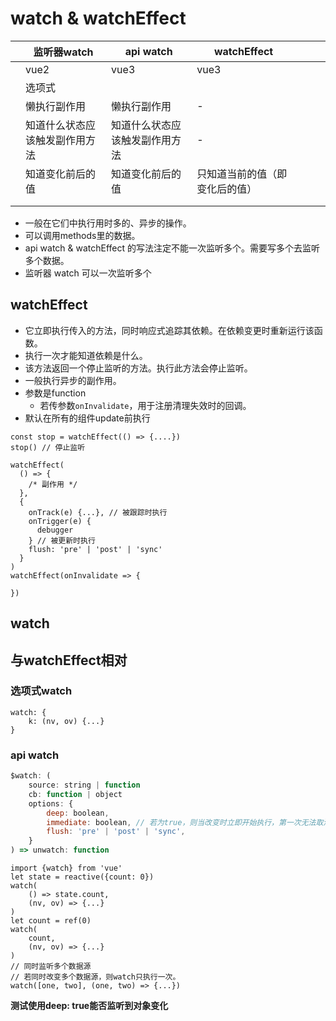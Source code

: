 # watch & watchEffect

||监听器watch|api watch|watchEffect||||
|-|-|-|-|-|-|-|
||vue2|vue3|vue3||||
||选项式||||||
||懒执行副作用|懒执行副作用|-||||
||知道什么状态应该触发副作用方法|知道什么状态应该触发副作用方法|-||||
||知道变化前后的值|知道变化前后的值|只知道当前的值（即变化后的值）||||
||||||||
||||||||

- 一般在它们中执行用时多的、异步的操作。  
- 可以调用methods里的数据。  
- api watch & watchEffect 的写法注定不能一次监听多个。需要写多个去监听多个数据。  
- 监听器 watch 可以一次监听多个   

## watchEffect
- 它立即执行传入的方法，同时响应式追踪其依赖。在依赖变更时重新运行该函数。  
- 执行一次才能知道依赖是什么。  
- 该方法返回一个停止监听的方法。执行此方法会停止监听。  
- 一般执行异步的副作用。  
- 参数是function
  - 若传参数`onInvalidate`，用于注册清理失效时的回调。
- 默认在所有的组件update前执行


```vue
const stop = watchEffect(() => {....})
stop() // 停止监听

watchEffect(
  () => {
    /* 副作用 */
  },
  {
    onTrack(e) {...}, // 被跟踪时执行
    onTrigger(e) {
      debugger
    } // 被更新时执行
    flush: 'pre' | 'post' | 'sync'
  }
)
watchEffect(onInvalidate => {
    
})
```

## watch
与watchEffect相对
- 

### 选项式watch
```vue
watch: {
    k: (nv, ov) {...}
}
```

### api watch
```js
$watch: (
    source: string | function
    cb: function | object
    options: {
        deep: boolean,
        immediate: boolean, // 若为true，则当改变时立即开始执行，第一次无法取消。
        flush: 'pre' | 'post' | 'sync',
    }
) => unwatch: function
```
```vue
import {watch} from 'vue'
let state = reactive({count: 0})
watch(
    () => state.count,
    (nv, ov) => {...}
)
let count = ref(0)
watch(
    count,
    (nv, ov) => {...}
)
// 同时监听多个数据源
// 若同时改变多个数据源，则watch只执行一次。
watch([one, two], (one, two) => {...})
```
**测试使用deep: true能否监听到对象变化**


